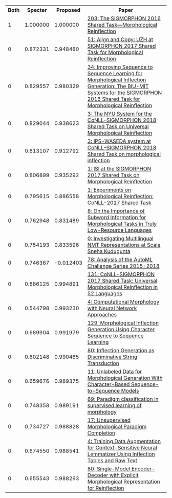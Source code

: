 <html><table><tr>
<th>Both</th>
<th>Specter</th>
<th>Proposed</th>
<th>Paper</th>
</tr>
<tr>
<td>1</td>
<td>1.000000</td>
<td>1.000000</td>
<td><a href="https://www.semanticscholar.org/paper/f938c0ef51608b10e413aab72955e8abf2e3f219">203: The SIGMORPHON 2016 Shared Task—Morphological Reinflection</a></td>
</tr>
<tr>
<td>0</td>
<td>0.872331</td>
<td>0.948480</td>
<td><a href="https://www.semanticscholar.org/paper/46932576ce98a9be8fb3ce8ab4426f796949893b">51: Align and Copy: UZH at SIGMORPHON 2017 Shared Task for Morphological Reinflection</a></td>
</tr>
<tr>
<td>0</td>
<td>0.829557</td>
<td>0.980329</td>
<td><a href="https://www.semanticscholar.org/paper/71cd024b29488c2ea1f83db1c20990a0adde05ab">34: Improving Sequence to Sequence Learning for Morphological Inflection Generation: The BIU-MIT Systems for the SIGMORPHON 2016 Shared Task for Morphological Reinflection</a></td>
</tr>
<tr>
<td>0</td>
<td>0.829044</td>
<td>0.938623</td>
<td><a href="https://www.semanticscholar.org/paper/964419e447d620dd72cc0900931f433170ee789e">3: The NYU System for the CoNLL–SIGMORPHON 2018 Shared Task on Universal Morphological Reinflection</a></td>
</tr>
<tr>
<td>0</td>
<td>0.813107</td>
<td>0.912792</td>
<td><a href="https://www.semanticscholar.org/paper/eba4442dd0cfa45ad51c77502330a987245d6e68">3: IPS-WASEDA system at CoNLL–SIGMORPHON 2018 Shared Task on morphological inflection</a></td>
</tr>
<tr>
<td>0</td>
<td>0.806899</td>
<td>0.935292</td>
<td><a href="https://www.semanticscholar.org/paper/a676aeca5ddae3bc4b54cae682f36d3832e366de">1: ISI at the SIGMORPHON 2017 Shared Task on Morphological Reinflection</a></td>
</tr>
<tr>
<td>0</td>
<td>0.795615</td>
<td>0.886558</td>
<td><a href="https://www.semanticscholar.org/paper/bea514a6fd721eaa2b1926036ca9c3c29991860d">1: Experiments on Morphological Reinflection: CoNLL-2017 Shared Task</a></td>
</tr>
<tr>
<td>0</td>
<td>0.762948</td>
<td>0.831489</td>
<td><a href="https://www.semanticscholar.org/paper/b079db3fe7cc3037fc15a5a1071254a0046774ac">8: On the Importance of Subword Information for Morphological Tasks in Truly Low-Resource Languages</a></td>
</tr>
<tr>
<td>0</td>
<td>0.754193</td>
<td>0.833596</td>
<td><a href="https://www.semanticscholar.org/paper/eb2945f050a80ab170673590b9dd6dba6b8d771d">0: Investigating Multilingual NMT Representations at Scale Sneha Kudugunta</a></td>
</tr>
<tr>
<td>0</td>
<td>0.746367</td>
<td>-0.012403</td>
<td><a href="https://www.semanticscholar.org/paper/f852d35b76ec35ef9c653115972c35a17bb1bd3d">78: Analysis of the AutoML Challenge Series 2015-2018</a></td>
</tr>
<tr>
<td>0</td>
<td>0.886125</td>
<td>0.994891</td>
<td><a href="https://www.semanticscholar.org/paper/e02b3b357c6f12f4bb7177a9c5110098c07891ae">131: CoNLL-SIGMORPHON 2017 Shared Task: Universal Morphological Reinflection in 52 Languages</a></td>
</tr>
<tr>
<td>0</td>
<td>0.544798</td>
<td>0.993230</td>
<td><a href="https://www.semanticscholar.org/paper/0b7f275aea3a3e2b9c547db645e008a7260db402">4: Computational Morphology with Neural Network Approaches</a></td>
</tr>
<tr>
<td>0</td>
<td>0.689904</td>
<td>0.991979</td>
<td><a href="https://www.semanticscholar.org/paper/6413e6a4f68be0ea6aed0082b205147d9f893699">129: Morphological Inflection Generation Using Character Sequence to Sequence Learning</a></td>
</tr>
<tr>
<td>0</td>
<td>0.602148</td>
<td>0.990465</td>
<td><a href="https://www.semanticscholar.org/paper/298288e03674701adb4b3514a4dad6495ef046fe">80: Inflection Generation as Discriminative String Transduction</a></td>
</tr>
<tr>
<td>0</td>
<td>0.659676</td>
<td>0.989375</td>
<td><a href="https://www.semanticscholar.org/paper/2b08b12e4c4765a51098ea943cb0786b76968049">11: Unlabeled Data for Morphological Generation With Character-Based Sequence-to-Sequence Models</a></td>
</tr>
<tr>
<td>0</td>
<td>0.748358</td>
<td>0.989191</td>
<td><a href="https://www.semanticscholar.org/paper/6bbe1e822d2916c928efa3093accd9d569459972">69: Paradigm classification in supervised learning of morphology</a></td>
</tr>
<tr>
<td>0</td>
<td>0.734727</td>
<td>0.988828</td>
<td><a href="https://www.semanticscholar.org/paper/3bf903f6806a268d57920e5714ba6a05a1f55fa1">17: Unsupervised Morphological Paradigm Completion</a></td>
</tr>
<tr>
<td>0</td>
<td>0.674550</td>
<td>0.988541</td>
<td><a href="https://www.semanticscholar.org/paper/93484c022f25bb36ee9339d58b0870a31f5f5731">4: Training Data Augmentation for Context-Sensitive Neural Lemmatizer Using Inflection Tables and Raw Text</a></td>
</tr>
<tr>
<td>0</td>
<td>0.655543</td>
<td>0.988293</td>
<td><a href="https://www.semanticscholar.org/paper/25e811243bd02503a4aa33bffc0c9956128de388">80: Single-Model Encoder-Decoder with Explicit Morphological Representation for Reinflection</a></td>
</tr>
</table></html>
